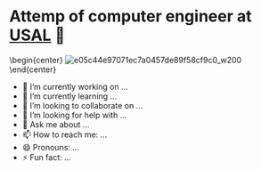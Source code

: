 # Attemp of computer engineer at [USAL](https://usal.es/ "Título opcional del enlace") 👋
\begin{center}
![e05c44e97071ec7a0457de89f58cf9c0_w200](https://user-images.githubusercontent.com/70805470/222989454-5b78b9d7-6aa9-4222-94f0-43a4c37a319b.gif)
\end{center}

   - 🔭 I’m currently working on ...
   - 🌱 I’m currently learning ...
   - 👯 I’m looking to collaborate on ...
   - 🤔 I’m looking for help with ...
   - 💬 Ask me about ...
   - 📫 How to reach me: ...
   - 😄 Pronouns: ...
   - ⚡ Fun fact: ...

